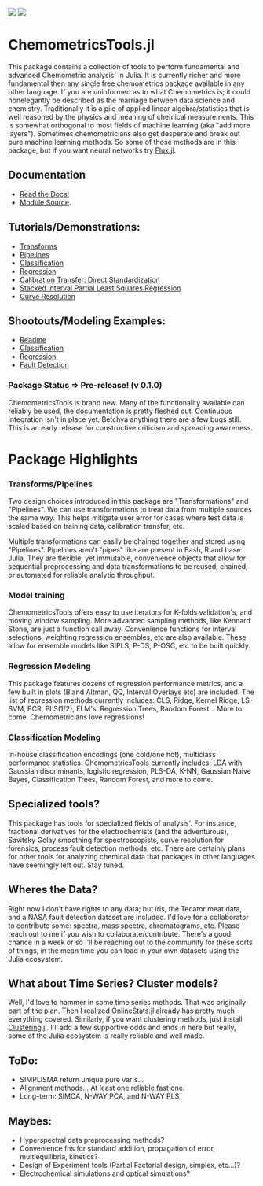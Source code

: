 [![](https://img.shields.io/badge/docs-stable-blue.svg)](https://caseykneale.github.io/ChemometricsTools/) [![](https://travis-ci.org/caseykneale/ChemometricsTools.svg?branch=master)](https://caseykneale.github.io/ChemometricsTools/)
# ChemometricsTools.jl
This package contains a collection of tools to perform fundamental and advanced Chemometric analysis' in Julia. It is currently richer and more fundamental then any single free chemometrics package available in any other language. If you are uninformed as to what Chemometrics is; it could nonelegantly be described as the marriage between data science and chemistry. Traditionally it is a pile of applied linear algebra/statistics that is well reasoned by the physics and meaning of chemical measurements. This is somewhat orthogonal to most fields of machine learning (aka "add more layers"). Sometimes chemometricians also get desperate and break out pure machine learning methods. So some of those methods are in this package, but if you want neural networks try [Flux.jl](https://github.com/FluxML/Flux.jl).

## Documentation
  - [Read the Docs!](https://caseykneale.github.io/ChemometricsTools/)
  - [Module Source](https://github.com/caseykneale/ChemometricsTools/blob/master/src/ChemometricsTools.jl).

## Tutorials/Demonstrations:
  - [Transforms](https://caseykneale.github.io/ChemometricsTools/Demos/Transforms/)
  - [Pipelines](https://caseykneale.github.io/ChemometricsTools/Demos/Pipelines/)
  - [Classification](https://caseykneale.github.io/ChemometricsTools/Demos/ClassificationExample/)
  - [Regression](https://caseykneale.github.io/ChemometricsTools/Demos/RegressionExample/)
  - [Calibration Transfer: Direct Standardization](https://caseykneale.github.io/ChemometricsTools/Demos/CalibXfer/)
  - [Stacked Interval Partial Least Squares Regression](https://caseykneale.github.io/ChemometricsTools/Demos/SIPLS/)
  - [Curve Resolution](https://caseykneale.github.io/ChemometricsTools/Demos/CurveResolution/)

## Shootouts/Modeling Examples:
  - [Readme](https://github.com/caseykneale/ChemometricsTools/tree/master/shootouts)
  - [Classification](https://github.com/caseykneale/ChemometricsTools/blob/master/shootouts/ClassificationShootout.jl)
  - [Regression](https://github.com/caseykneale/ChemometricsTools/blob/master/shootouts/RegressionShootout.jl)
  - [Fault Detection](https://github.com/caseykneale/ChemometricsTools/blob/master/shootouts/AnomalyShootout.jl)

### Package Status => Pre-release! (v 0.1.0)
ChemometricsTools is brand new. Many of the functionality available can reliably be used, the documentation is pretty fleshed out. Continuous Integration isn't in place yet. Betchya anything there are a few bugs still. This is an early release for constructive criticism and spreading awareness.

# Package Highlights
### Transforms/Pipelines
Two design choices introduced in this package are "Transformations" and "Pipelines". We can use transformations to treat data from multiple sources the same way. This helps mitigate user error for cases where test data is scaled based on training data, calibration transfer, etc.

Multiple transformations can easily be chained together and stored using "Pipelines". Pipelines aren't "pipes" like are present in Bash, R and base Julia. They are flexible, yet immutable, convenience objects that allow for sequential preprocessing and data transformations to be reused, chained, or automated for reliable analytic throughput.

### Model training
ChemometricsTools offers easy to use iterators for K-folds validation's, and moving window sampling. More advanced sampling methods, like Kennard Stone, are just a function call away. Convenience functions for interval selections, weighting regression ensembles, etc are also available. These allow for ensemble models like SIPLS, P-DS, P-OSC, etc to be built quickly.

### Regression Modeling
This package features dozens of regression performance metrics, and a few built in plots (Bland Altman, QQ, Interval Overlays etc) are included. The list of regression methods currently includes: CLS, Ridge, Kernel Ridge, LS-SVM, PCR, PLS(1/2), ELM's, Regression Trees, Random Forest... More to come. Chemometricians love regressions!

### Classification Modeling
In-house classification encodings (one cold/one hot), multiclass performance statistics. ChemometricsTools currently includes: LDA with Gaussian discriminants, logistic regression, PLS-DA, K-NN, Gaussian Naive Bayes, Classification Trees, Random Forest, and more to come.

## Specialized tools?
This package has tools for specialized fields of analysis'. For instance, fractional derivatives for the electrochemists (and the adventurous), Savitsky Golay smoothing for spectroscopists, curve resolution for forensics, process fault detection methods, etc. There are certainly plans for other tools for analyzing chemical data that packages in other languages have seemingly left out. Stay tuned.

## Wheres the Data?
Right now I don't have rights to any data; but iris, the Tecator meat data, and a NASA fault detection dataset are included. I'd love for a collaborator to contribute some: spectra, mass spectra, chromatograms, etc. Please reach out to me if you wish to collaborate/contribute. There's a good chance in a week or so I'll be reaching out to the community for these sorts of things, in the mean time you can load in your own datasets using the Julia ecosystem.

## What about Time Series? Cluster models?
Well, I'd love to hammer in some time series methods. That was originally part of the plan. Then I realized [OnlineStats.jl](https://github.com/joshday/OnlineStats.jl) already has pretty much everything covered. Similarly, if you want clustering methods, just install [Clustering.jl](https://github.com/JuliaStats/Clustering.jl). I'll add a few supportive odds and ends in here but really, some of the Julia ecosystem is really reliable and well made.

## ToDo:
  - SIMPLISMA return unique pure var's...
  - Alignment methods... At least one reliable fast one.
  - Long-term: SIMCA, N-WAY PCA, and N-WAY PLS

## Maybes:
  - Hyperspectral data preprocessing methods?
  - Convenience fns for standard addition, propagation of error, multiequilibria, kinetics?
  - Design of Experiment tools (Partial Factorial design, simplex, etc...)?
  - Electrochemical simulations and optical simulations?
